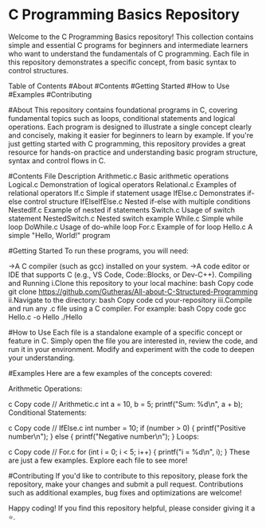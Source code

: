 # C Programming Basics Repository
Welcome to the C Programming Basics repository! This collection contains simple and essential C programs for beginners and intermediate learners who want to understand the fundamentals of C programming. Each file in this repository demonstrates a specific concept, from basic syntax to control structures.

Table of Contents
#About
#Contents
#Getting Started
#How to Use
#Examples
#Contributing

#About
This repository contains foundational programs in C, covering fundamental topics such as loops, conditional statements and logical operations. Each program is designed to illustrate a single concept clearly and concisely, making it easier for beginners to learn by example.
If you're just getting started with C programming, this repository provides a great resource for hands-on practice and understanding basic program structure, syntax and control flows in C.

#Contents
File	Description
Arithmetic.c	Basic arithmetic operations
Logical.c	Demonstration of logical operators
Relational.c	Examples of relational operators
If.c	Simple if statement usage
IfElse.c	Demonstrates if-else control structure
IfElseIfElse.c	Nested if-else with multiple conditions
NestedIf.c	Example of nested if statements
Switch.c	Usage of switch statement
NestedSwitch.c	Nested switch example
While.c	Simple while loop
DoWhile.c	Usage of do-while loop
For.c	Example of for loop
Hello.c	A simple "Hello, World!" program

#Getting Started
To run these programs, you will need:

->A C compiler (such as gcc) installed on your system.
->A code editor or IDE that supports C (e.g., VS Code, Code::Blocks, or Dev-C++).
Compiling and Running
i.Clone this repository to your local machine:
bash
Copy code
git clone https://github.com/Gutheras/All-about-C-Structured-Programming
ii.Navigate to the directory:
bash
Copy code
cd your-repository
iii.Compile and run any .c file using a C compiler. For example:
bash
Copy code
gcc Hello.c -o Hello
./Hello

#How to Use
Each file is a standalone example of a specific concept or feature in C. Simply open the file you are interested in, review the code, and run it in your environment. Modify and experiment with the code to deepen your understanding.

#Examples
Here are a few examples of the concepts covered:

Arithmetic Operations:

c
Copy code
// Arithmetic.c
int a = 10, b = 5;
printf("Sum: %d\n", a + b);
Conditional Statements:

c
Copy code
// IfElse.c
int number = 10;
if (number > 0) {
    printf("Positive number\n");
} else {
    printf("Negative number\n");
}
Loops:

c
Copy code
// For.c
for (int i = 0; i < 5; i++) {
    printf("i = %d\n", i);
}
These are just a few examples. Explore each file to see more!

#Contributing
If you'd like to contribute to this repository, please fork the repository, make your changes and submit a pull request. Contributions such as additional examples, bug fixes and optimizations are welcome!

Happy coding! If you find this repository helpful, please consider giving it a ⭐️.
